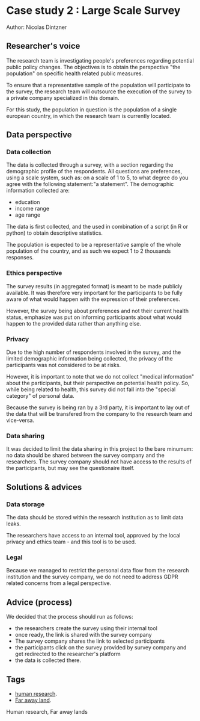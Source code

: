 # Case study 2 : Large Scale Survey

Author: Nicolas Dintzner

## Researcher's voice

The research team is investigating people's preferences regarding potential public policy changes. The objectives is to obtain the perspective "the population" on specific health related public measures. 

To ensure that a representative sample of the population will participate to the survey, the research team will outsource the execution of the survey to a private company specialized in this domain. 

For this study, the population in question is the population of a single european country, in which the research team is currently located. 

## Data perspective

### Data collection

The data is collected through a survey, with a section regarding the demographic profile of the respondents. 
All questions are preferences, using a scale system, such as: on a scale of 1 to 5, to what degree do you agree with the following statement:"a statement". 
The demographic information collected are: 
- education
- income range
- age range

The data is first collected, and the used in combination of a script (in R or python) to obtain descriptive statistics. 

The population is expected to be a representative sample of the whole population of the country, and as such we expect 1 to 2 thousands responses. 


### Ethics perspective

The survey results (in aggregated format) is meant to be made publicly available. It was therefore very important for the participants to be fully aware of what would happen with the expression of their preferences. 

However, the survey being about preferences and not their current health status, emphasize was put on informing participants about what would happen to the provided data rather than anything else. 


### Privacy 

Due to the high number of respondents involved in the survey, and the limited demographic information being collected, the privacy of the participants was not considered to be at risks. 

However, it is important to note that we do not collect "medical information" about the participants, but their perspective on potential health policy. So, while being related to health, this survey did not fall into the "special category" of personal data. 

Because the survey is being ran by a 3rd party, it is important to lay out of the data that will be transfered from the company to the research team and vice-versa. 

### Data sharing

It was decided to limit the data sharing in this project to the bare minumum: no data should be shared between the survey company and the researchers. The survey company should not have access to the results of the participants, but may see the questionaire itself. 

## Solutions & advices

### Data storage
The data should be stored within the research institution as to limit data leaks. 

The researchers have access to an internal tool, approved by the local privacy and ethics team - and this tool is to be used. 

### Legal 

Because we managed to restrict the personal data flow from the research institution and the survey company, we do not need to address GDPR related concerns from a legal perspective. 

## Advice (process)

We decided that the process should run as follows: 
- the researchers create the survey using their internal tool
- once ready, the link is shared with the survey company
- The survey company shares the link to selected participants
- the participants click on the survey provided by survey company and get redirected to the researcher's platform
- the data is collected there. 



## Tags 
- [human research](https://nzr.github.io/DS-BOK/search.html?q=human+research).
- [Far away land](https://nzr.github.io/DS-BOK/search.html?q=far+away+land).

Human research, Far away lands
